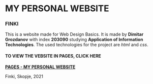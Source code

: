 # MY PERSONAL WEBSITE 
### FINKI
This is a website made for Web Design Basics. 
It is made by **Dimitar Grozdanov** with index **203090** studying **Application of Information Technologies**.
The used technologies for the project are *html* and *css*.
#### TO VIEW THE VEBSITE IN PAGES, CLICK HERE
**[PAGES - MY PERSONAL WEBSITE](https://liberax.github.io/my_personal_website/203090.html)**


Finki, Skopje, 2021
